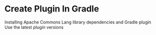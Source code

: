 # Create Plugin In Gradle
Installing Apache Commons Lang library dependencies and Gradle plugin Use the latest plugin versions
